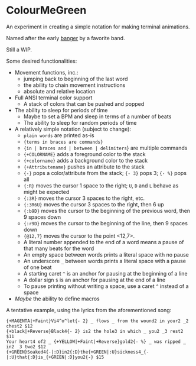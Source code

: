 # ColourMeGreen
An experiment in creating a simple notation for making terminal animations.

Named after the early [banger](https://www.youtube.com/watch?v=lJne0uWgaK8) by a favorite band.

Still a WIP.

Some desired functionalities:
* Movement functions, inc.:
  * jumping back to beginning of the last word
  * the ability to chain movement instructions
  * absolute and relative location
* Full ANSI terminal color support
  * A stack of colors that can be pushed and popped
* The ability to sleep for periods of time
  * Maybe to set a BPM and sleep in terms of a number of beats
  * The ability to sleep for random periods of time
* A relatively simple notation (subject to change):
  * `plain words` are printed as-is
  * `{terms in braces are commands}`
  * `{in | braces and | between | delimiters`} are multiple commands
  * `{+COLORNAME}` adds a foreground color to the stack
  * `{+colorname}` adds a background color to the stack
  * `{+Attributename}` pushes an attribute to the stack
  * `{-}` pops a color/attribute from the stack; `{- 3}` pops 3; `{- %}` pops all
  * `{:R}` moves the cursor 1 space to the right; `U`, `D` and `L` behave as might be expected
  * `{:3R}` moves the cursor 3 spaces to the right, etc.
  * `{:3R6U}` moves the cursor 3 spaces to the right, then 6 up
  * `{:b9D}` moves the cursor to the beginning of the previous word, then 9 spaces down
  * `{:r9D}` moves the cursor to the beginning of the line, then 9 spaces down
  * `{@12,7}` moves the cursor to the point <12,7>.
  * A literal number appended to the end of a word means a pause of that many beats for the word
  * An empty space between words prints a literal space with no pause
  * An underscore `_` between words prints a literal space with a pause of one beat
  * A starting caret `^` is an anchor for pausing at the beginning of a line
  * A dollar sign `$` is an anchor for pausing at the end of a line
  * To pause printing without writing a space, use a caret `^` instead of a space
* *Maybe* the ability to define macros

A tentative example, using the lyrics from the aforementioned song:

    {+MAGENTA|+Faint}Vi4^o^let{- 2} _ flows _ from the wound2 in your2 _2 chest2 $12
    {+black|+Reverse}Black4{- 2} is2 the hole3 in which _ you2 _3 rest2 $11
    Your heart4 of2 _ {+YELLOW|+Faint|+Reverse}gold2{- %} _ was ripped _ in2 _3 two2 $12
    {+GREEN}Soaked4{-|:D}in2{:D}the{+GREEN|:U}sickness4_{-|:U}that{:D}is_{+GREEN|:D}you2{-} $15
